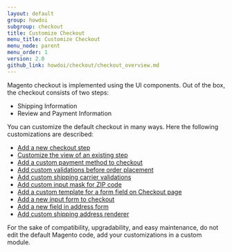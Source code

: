 ```yaml
---
layout: default
group: howdoi
subgroup: checkout
title: Customize Checkout
menu_title: Customize Checkout
menu_node: parent
menu_order: 1
version: 2.0
github_link: howdoi/checkout/checkout_overview.md
---
```


Magento checkout is implemented using the UI components. 
Out of the box, the checkout consists of two steps:
 
 - Shipping Information
 - Review and Payment Information


You can customize the default checkout in many ways. Here the following customizations are described:

 - [Add a new checkout step]({{page.baseurl}}howdoi/checkout/checkout_new_step.html)
 - [Customize the view of an existing step]({{page.baseurl}}howdoi/checkout/checkout_customize.html)
 - [Add a custom payment method to checkout]({{page.baseurl}}howdoi/checkout/checkout_payment.html)
 - [Add custom validations before order placement]({{page.baseurl}}howdoi/checkout/checkout_order.html)
 - [Add custom shipping carrier validations]({{page.baseurl}}howdoi/checkout/checkout_carrier.html)
 - [Add custom input mask for ZIP code]({{page.baseurl}}howdoi/checkout/checkout_zip.html)
 - [Add a custom template for a form field on Checkout page]({{page.baseurl}}howdoi/checkout/checkout_edit_form.html)
 - [Add a new input form to checkout]({{page.baseurl}}howdoi/checkout/checkout_form.html)
 - [Add a new field in address form]({{page.baseurl}}howdoi/checkout/checkout_new_field.html)
 - [Add custom shipping address renderer]({{page.baseurl}}howdoi/checkout/checkout_address.html)

For the sake of compatibility, upgradability, and easy maintenance, do not edit the default Magento code, add your customizations in a custom module. 

